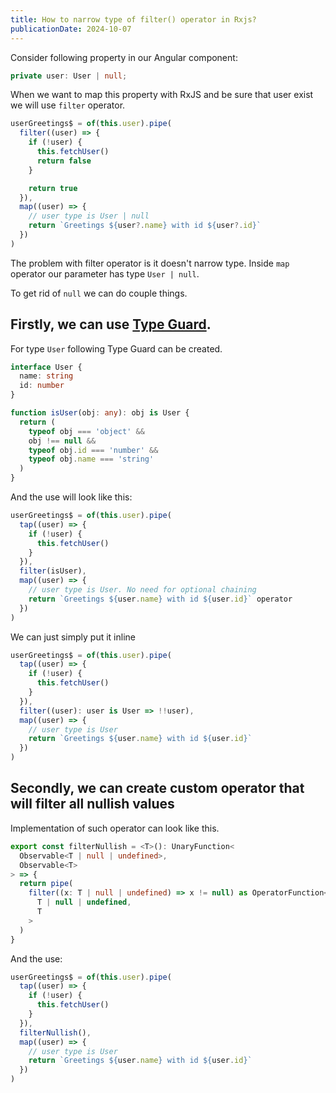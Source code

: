 ```yaml
---
title: How to narrow type of filter() operator in Rxjs?
publicationDate: 2024-10-07
---
```


Consider following property in our Angular component:

```ts
private user: User | null;
```

When we want to map this property with RxJS and be sure that user exist we will use `filter` operator.

```ts
userGreetings$ = of(this.user).pipe(
  filter((user) => {
    if (!user) {
      this.fetchUser()
      return false
    }

    return true
  }),
  map((user) => {
    // user type is User | null
    return `Greetings ${user?.name} with id ${user?.id}`
  })
)
```

The problem with filter operator is it doesn't narrow type. Inside `map` operator our parameter has type `User | null`.

To get rid of `null` we can do couple things.

## Firstly, we can use [Type Guard](https://www.typescriptlang.org/docs/handbook/2/narrowing.html#using-type-predicates).

For type `User` following Type Guard can be created.

```ts
interface User {
  name: string
  id: number
}

function isUser(obj: any): obj is User {
  return (
    typeof obj === 'object' &&
    obj !== null &&
    typeof obj.id === 'number' &&
    typeof obj.name === 'string'
  )
}
```

And the use will look like this:

```ts
userGreetings$ = of(this.user).pipe(
  tap((user) => {
    if (!user) {
      this.fetchUser()
    }
  }),
  filter(isUser),
  map((user) => {
    // user type is User. No need for optional chaining
    return `Greetings ${user.name} with id ${user.id}` operator
  })
)
```

We can just simply put it inline

```ts
userGreetings$ = of(this.user).pipe(
  tap((user) => {
    if (!user) {
      this.fetchUser()
    }
  }),
  filter((user): user is User => !!user),
  map((user) => {
    // user type is User
    return `Greetings ${user.name} with id ${user.id}`
  })
)
```

## Secondly, we can create custom operator that will filter all nullish values

Implementation of such operator can look like this.

```ts
export const filterNullish = <T>(): UnaryFunction<
  Observable<T | null | undefined>,
  Observable<T>
> => {
  return pipe(
    filter((x: T | null | undefined) => x != null) as OperatorFunction<
      T | null | undefined,
      T
    >
  )
}
```

And the use:

```ts
userGreetings$ = of(this.user).pipe(
  tap((user) => {
    if (!user) {
      this.fetchUser()
    }
  }),
  filterNullish(),
  map((user) => {
    // user type is User
    return `Greetings ${user.name} with id ${user.id}`
  })
)
```
